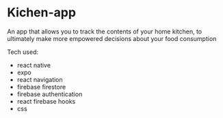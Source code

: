 # Kichen-app

An app that allows you to track the contents of your home kitchen, to
ultimately make more empowered decisions about your food consumption

Tech used:

- react native
- expo
- react navigation
- firebase firestore
- firebase authentication
- react firebase hooks
- css

